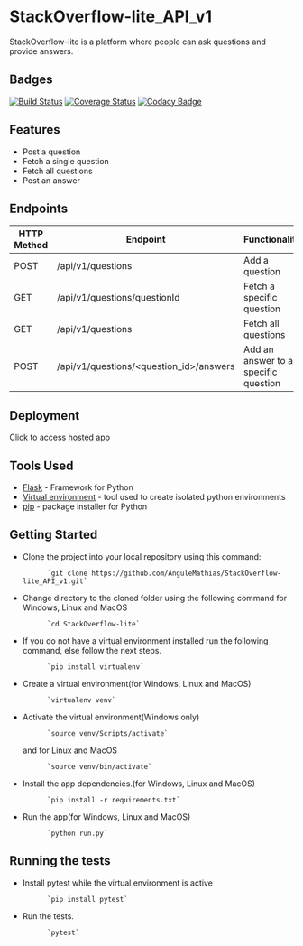 # StackOverflow-lite_API_v1
StackOverflow-lite is a platform where people can ask questions and provide answers.

## Badges

[![Build Status](https://travis-ci.org/AnguleMathias/StackOverflow-lite_API_v1.svg?branch=develop)](https://travis-ci.org/AnguleMathias/StackOverflow-lite_API_v1)
[![Coverage Status](https://coveralls.io/repos/github/AnguleMathias/StackOverflow-lite_API_v1/badge.svg?branch=develop)](https://coveralls.io/github/AnguleMathias/StackOverflow-lite_API_v1?branch=develop)
[![Codacy Badge](https://api.codacy.com/project/badge/Grade/4d252874b76f4034ac72d0b8eff7bb51)](https://app.codacy.com/app/AnguleMathias/StackOverflow-lite_API_v1?utm_source=github.com&utm_medium=referral&utm_content=AnguleMathias/StackOverflow-lite_API_v1&utm_campaign=Badge_Grade_Dashboard)

## Features

* Post a question
* Fetch a single question
* Fetch all questions
* Post an answer

## Endpoints

HTTP Method|Endpoint|Functionality
-----------|--------|-------------
POST|/api/v1/questions|Add a question
GET|/api/v1/questions/questionId|Fetch a specific question
GET|/api/v1/questions|Fetch all questions
POST|/api/v1/questions/<question_id>/answers|Add an answer to a specific question

## Deployment

Click to access [hosted app](https://stackoverflow-lite-mathias.herokuapp.com)

## Tools Used

* [Flask](http://flask.pocoo.org/) - Framework for Python
* [Virtual environment](https://virtualenv.pypa.io/en/stable/) - tool used to create isolated python environments
* [pip](https://pip.pypa.io/en/stable/) - package installer for Python


## Getting Started


* Clone the project into your local repository using this command:

            `git clone https://github.com/AnguleMathias/StackOverflow-lite_API_v1.git`

* Change directory to the cloned folder using the following command for Windows, Linux and MacOS

            `cd StackOverflow-lite`

* If you do not have a virtual environment installed run the following command, else follow the next steps.

            `pip install virtualenv`
            
* Create a virtual environment(for Windows, Linux and MacOS)

            `virtualenv venv`

* Activate the virtual environment(Windows only)

            `source venv/Scripts/activate`

     and for Linux and MacOS

            `source venv/bin/activate`

* Install the app dependencies.(for Windows, Linux and MacOS)

            `pip install -r requirements.txt`

* Run the app(for Windows, Linux and MacOS)

            `python run.py`


## Running the tests

* Install pytest while the virtual environment is active

            `pip install pytest`

* Run the tests.

            `pytest`
